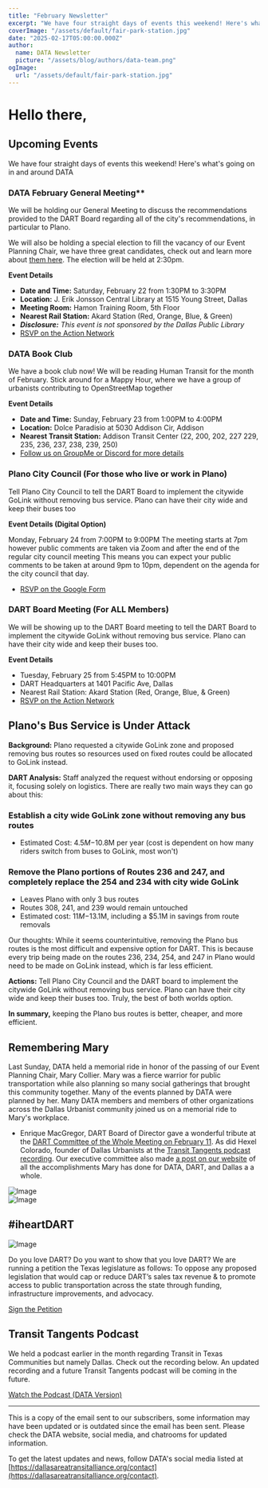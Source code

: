 ```yaml
---
title: "February Newsletter"
excerpt: "We have four straight days of events this weekend! Here's what's going on in and around DATA"
coverImage: "/assets/default/fair-park-station.jpg"
date: "2025-02-17T05:00:00.000Z"
author:
  name: DATA Newsletter
  picture: "/assets/blog/authors/data-team.png"
ogImage:
  url: "/assets/default/fair-park-station.jpg"
---
```

# Hello there,

## Upcoming Events
We have four straight days of events this weekend! Here's what's going on in and around DATA

### DATA February General Meeting**  
We will be holding our General Meeting to discuss the recommendations provided to the DART Board regarding all of the city's recommendations, in particular to Plano.

We will also be holding a special election to fill the vacancy of our Event Planning Chair, we have three great candidates, check out and learn more about [them here](https://go.ridewithdata.org/feb2025-candidate-pdf). The election will be held at 2:30pm.

**Event Details**

* **Date and Time:** Saturday, February 22 from 1:30PM to 3:30PM  
* **Location:** J. Erik Jonsson Central Library at 1515 Young Street, Dallas  
* **Meeting Room:** Hamon Training Room, 5th Floor  
* **Nearest Rail Station:** Akard Station (Red, Orange, Blue, & Green)
* ***Disclosure:** This event is not sponsored by the Dallas Public Library*  
* [RSVP on the Action Network](https://actionnetwork.org/events/february-general-meeting-and-special-election)


### DATA Book Club
We have a book club now! We will be reading Human Transit for the month of February. Stick around for a Mappy Hour, where we have a group of urbanists contributing to OpenStreetMap together

**Event Details**

* **Date and Time:** Sunday, February 23 from 1:00PM to 4:00PM
* **Location:** Dolce Paradisio at 5030 Addison Cir, Addison
* **Nearest Transit Station:** Addison Transit Center (22, 200, 202, 227 229, 235, 236, 237, 238, 239, 250)
* [Follow us on GroupMe or Discord for more details](/contact)


### Plano City Council (For those who live or work in Plano)
Tell Plano City Council to tell the DART Board to implement the citywide GoLink without removing bus service. Plano can have their city wide and keep their buses too

**Event Details (Digital Option)**

Monday, February 24 from 7:00PM to 9:00PM
The meeting starts at 7pm however public comments are taken via Zoom and after the end of the regular city council meeting
This means you can expect your public comments to be taken at around 9pm to 10pm, dependent on the agenda for the city council that day.
- [RSVP on the Google Form](https://go.ridewithdata.org/plano-pals)


### DART Board Meeting (For ALL Members)
We will be showing up to the DART Board meeting to tell the DART Board to implement the citywide GoLink without removing bus service. Plano can have their city wide and keep their buses too.

**Event Details**

- Tuesday, February 25 from 5:45PM to 10:00PM
- DART Headquarters at 1401 Pacific Ave, Dallas
- Nearest Rail Station: Akard Station (Red, Orange, Blue, & Green)
- [RSVP on the Action Network](https://actionnetwork.org/events/february-general-meeting-and-special-election)

## Plano's Bus Service is Under Attack
**Background:** Plano requested a citywide GoLink zone and proposed removing bus routes so resources used on fixed routes could be allocated to GoLink instead.

**DART Analysis:** Staff analyzed the request without endorsing or opposing it, focusing solely on logistics. There are really two main ways they can go about this:

### Establish a city wide GoLink zone without removing any bus routes
- Estimated Cost: $4.5M-$10.8M per year (cost is dependent on how many riders switch from buses to GoLink, most won't)
### Remove the Plano portions of Routes 236 and 247, and completely replace the 254 and 234 with city wide GoLink
- Leaves Plano with only 3 bus routes
- Routes 308, 241, and 239 would remain untouched
- Estimated cost: $11M-$13.1M, including a $5.1M in savings from route removals  

Our thoughts: While it seems counterintuitive, removing the Plano bus routes is the most difficult and expensive option for DART. This is because every trip being made on the routes 236, 234, 254, and 247 in Plano would need to be made on GoLink instead, which is far less efficient.

**Actions:** Tell Plano City Council and the DART board to implement the citywide GoLink without removing bus service. Plano can have their city wide and keep their buses too. Truly, the best of both worlds option.

**In summary,** keeping the Plano bus routes is better, cheaper, and more efficient.

## Remembering Mary
Last Sunday, DATA held a memorial ride in honor of the passing of our Event Planning Chair, Mary Collier. Mary was a fierce warrior for public transportation while also planning so many social gatherings that brought this community together. Many of the events planned by DATA were planned by her. Many DATA members and members of other organizations across the Dallas Urbanist community joined us on a memorial ride to Mary's workplace.

- Enrique MacGregor, DART Board of Director gave a wonderful tribute at the [DART Committee of the Whole Meeting on February 11](). As did Hexel Colorado, founder of Dallas Urbanists at the [Transit Tangents podcast recording](). Our executive committee also made [a post on our website](/posts/remembering-mary) of all the accomplishments Mary has done for DATA, DART, and Dallas a a whole.

![Image](/assets/blog/february-2025-newsletter/Memorial_Ride_OfficeRedacted.png)  
![Image](/assets/blog/february-2025-newsletter/Memorial_Ride_DTC_Station.jpg)  
		
## #iheartDART

![Image](/assets/blog/february-2025-newsletter/IHEARTDART.png)

Do you love DART? Do you want to show that you love DART? We are running a petition the Texas legislature as follows: To oppose any proposed legislation that would cap or reduce DART’s sales tax revenue & to promote access to public transportation across the state through funding, infrastructure improvements, and advocacy. 

[Sign the Petition](https://actionnetwork.org/letters/save-dart-from-funding-cuts)

## Transit Tangents Podcast 
We held a podcast earlier in the month regarding Transit in Texas Communities but namely Dallas. Check out the recording below. An updated recording and a future Transit Tangents podcast will be coming in the future.

[Watch the Podcast (DATA Version)](https://www.youtube.com/watch?v=wcVZL5xYevM)

---

This is a copy of the email sent to our subscribers, some information may have been updated or is outdated since the email has been sent. Please check the DATA website, social media, and chatrooms for updated information.

To get the latest updates and news, follow DATA's social media listed at [https://dallasareatransitalliance.org/contact](https://dallasareatransitalliance.org/contact).